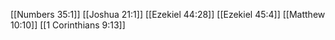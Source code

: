 [[Numbers 35:1]]
[[Joshua 21:1]]
[[Ezekiel 44:28]]
[[Ezekiel 45:4]]
[[Matthew 10:10]]
[[1 Corinthians 9:13]]
